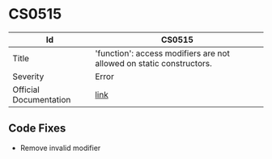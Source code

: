 # CS0515

| Id                     | CS0515                                                                |
| ---------------------- | --------------------------------------------------------------------- |
| Title                  | 'function': access modifiers are not allowed on static constructors\. |
| Severity               | Error                                                                 |
| Official Documentation | [link](http://docs.microsoft.com/en-us/dotnet/csharp/misc/cs0515)     |

## Code Fixes

* Remove invalid modifier


